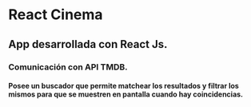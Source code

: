 # React Cinema 
## App desarrollada con React Js.
### Comunicación con API TMDB.
#### Posee un buscador que permite matchear los resultados y filtrar los mismos para que se muestren en pantalla cuando hay coincidencias.
